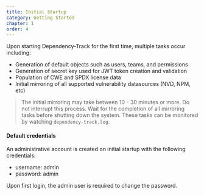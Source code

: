 ```yaml
---
title: Initial Startup
category: Getting Started
chapter: 1
order: 4
---
```


Upon starting Dependency-Track for the first time, multiple tasks occur including:

* Generation of default objects such as users, teams, and permissions
* Generation of secret key used for JWT token creation and validation
* Population of CWE and SPDX license data
* Initial mirroring of all supported vulnerability datasources (NVD, NPM, etc)

> The initial mirroring may take between 10 - 30 minutes or more. Do not interrupt this process. Wait for the 
> completion of all mirroring tasks before shutting down the system. These tasks can be monitored by watching
> `dependency-track.log`.

#### Default credentials

An administrative account is created on initial startup with the following credentials:
* username: admin
* password: admin

Upon first login, the admin user is required to change the password.